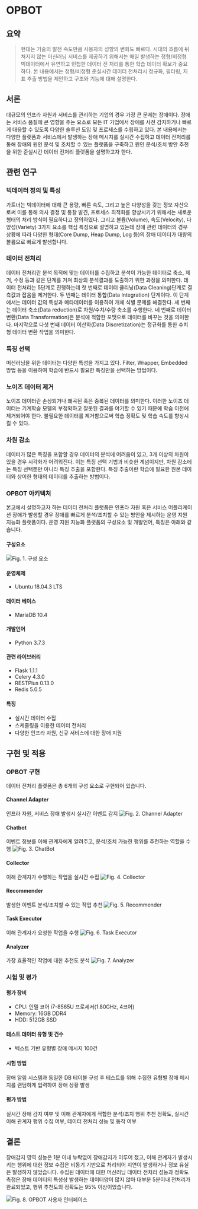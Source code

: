 # OPBOT
## 요약
> 현대는 기술의 발전 속도만큼 사용자의 성향의 변화도 빠르다. 시대의 흐름에 뒤쳐지지 않는 머신러닝 서비스를 제공하기 위해서는 매일 발생하는 정형/비정형 빅데이터에서 유연하고 민첩한 데이터 전 처리를 통한 학습 데이터 확보가 중요하다.
> 본 내용에서는 정형/비정형 준실시간 데이터 전처리시 정규화, 필터링, 지표 추출 방법을 제안하고 구조와 기능에 대해 설명한다.
## 서론
대규모의 인프라 자원과 서비스를 관리하는 기업의 경우 가장 큰 문제는 장애이다.
장애는 서비스 품질에 큰 영향을 주는 요소로 모든 IT 기업에서 장애를 사전 감지하거나 빠르게 대응할 수 있도록 다양한 솔루션 도입 및 프로세스를 수립하고 있다.
본 내용에서는 다양한 플랫폼과 서비스에서 발생하는 장애 메시지를 실시간 수집하고 데이터 전처리를 통해 장애의 원인 분석 및 조치할 수 있는 플랫폼을 구축하고 원인 분석/조치 방안 추천을 위한 준실시간 데이터 전처리 플랫폼을 설명하고자 한다.

## 관련 연구
### 빅데이터 정의 및 특성
가트너는 빅데이터에 대해 큰 용량, 빠른 속도, 그리고 높은 다양성을 갖는 정보 자산으로써 이를 통해 의사 결정 및 통찰 발견, 프로세스 최적화를 향상시키기 위해서는 새로운 형태의 처리 방식이 필요하다고 정의하였다.
그리고 볼륨(Volume), 속도(Velocity), 다양성(Variety) 3가지 요소를 핵심 특징으로 설명하고 있는데 장애 관련 데이터의 경우 상황에 따라 다양한 형태(Core Dump, Heap Dump, Log 등)의 장애 데이터가 대량의 볼륨으로 빠르게 발생합니다.

### 데이터 전처리
데이터 전처리란 분석 목적에 맞는 데이터를 수집하고 분석이 가능한 데이터로 축소, 제거, 수정 등과 같은 단계를 거쳐 최상의 분석결과를 도출하기 위한 과정을 의미한다.
데이터 전처리는 5단계로 진행하는데 첫 번째로 데이터 클리닝(Data Cleaning)단계로 결측값과 잡음을 제거한다.
두 번째는 데이터 통합(Data Integration) 단계이다. 이 단계에서는 데이터 값의 특성과 메타데이터를 이용하여 개체 식별 문제를 해결한다.
세 번째는 데이터 축소(Data reduction)로 차원/수치/수량 축소를 수행한다. 네 번째로 데이터 변환(Data Transformation)은 분석에 적합한 포맷으로 데이터를 바꾸는 것을 의미한다.
마지막으로 다섯 번째 데이터 이산화(Data Discretization)는 정규화를 통한 수치형 데이터 변환 작업을 의미한다.

### 특징 선택
머신러닝을 위한 데이터는 다양한 특성을 가지고 있다.
Filter, Wrapper, Embedded 방법 등을 이용하여 학습에 반드시 필요한 특징만을 선택하는 방법이다.

### 노이즈 데이터 제거
노이즈 데이터란 손상되거나 왜곡된 혹은 중복된 데이터를 의미한다.
이러한 노이즈 데이터는 기계학습 모델의 부정확하고 잘못된 결과를 야기할 수 있기 때문에 학습 이전에 제거되어야 한다.
불필요한 데이터를 제거함으로써 학습 정확도 및 학습 속도를 향상시킬 수 있다.

### 차원 감소
데이터가 많은 특징을 포함할 경우 데이터의 분석에 어려움이 있고, 3개 이상의 차원이 있을 경우 시각화가 어려워진다.
이는 특징 선택 기법과 비슷한 계념이지만, 차원 감소에는 특징 선택뿐만 아니라 특징 추출을 포함한다.
특징 추출이란 학습에 필요한 원본 데이터와 상이한 형태의 데이터를 추출하는 방법이다.

### OPBOT 아키텍처
본고에서 설명하고자 하는 데이터 전처리 플랫폼은 인프라 자원 혹은 서비스 어플리케이션 장애가 발생할 경우 장애를 빠르게 분석/조치할 수 있는 방안을 제시하는 운영 지원 지능화 플랫폼이다.
운영 지원 지능화 플랫폼의 구성요소 및 개발언어, 특징은 아래와 같습니다.

#### 구성요소
![Fig. 1. 구성 요소](/doc/프로토타입_구성도.bmp "전체 아키텍처")

#### 운영체제
* Ubuntu 18.04.3 LTS

#### 데이터 베이스
* MariaDB 10.4

#### 개발언어
* Python 3.7.3

#### 관련 라이브러리
* Flask 1.1.1
* Celery 4.3.0
* RESTPlus 0.13.0
* Redis 5.0.5

#### 특징
* 실시간 데이터 수집
* 스케줄링을 이용한 데이터 전처리
* 다양한 인프라 자원, 신규 서비스에 대한 장애 지원

## 구현 및 적용
### OPBOT 구현
데이터 전처리 플랫폼은 총 6개의 구성 요소로 구현되어 있습니다.

#### Channel Adapter
인프라 자원, 서비스 장애 발생시 실시간 이벤트 감지
![Fig. 2. Channel Adapter](/doc/ChannelAdapter.bmp "Channel Adapter")

#### Chatbot
이벤트 정보를 이해 관계자에게 알려주고, 분석/조치 가능한 행위를 추천하는 역할을 수행
![Fig. 3. ChatBot](/doc/Chatbot.bmp "ChatBot")

#### Collector
이해 관계자가 수행하는 작업을 실시간 수집
![Fig. 4. Collector](/doc/Collector.bmp "Collector")

#### Recommender
발생한 이벤트 분석/조치할 수 있는 작업 추천
![Fig. 5. Recommender](/doc/Recommender.bmp "Recommender")

#### Task Executor
이해 관계자가 요청한 작업을 수행
![Fig. 6. Task Executor](/doc/TaskExecutor.bmp "Task Executor")

#### Analyzer
가장 효율적인 작업에 대한 추천도 분석
![Fig. 7. Analyzer](/doc/Analyzer.bmp "Analyzer")

### 시험 및 평가
#### 평가 장비
* CPU: 인텔 코어 i7-8565U 프로세서(1.80GHz, 4코어)
* Memory: 16GB DDR4
* HDD: 512GB SSD

#### 테스트 데이터 유형 및 건수
* 텍스트 기반 유형별 장애 메시지 100건

#### 시험 방법
장애 알림 시스템과 동일한 DB 테이블 구성 후 테스트를 위해 수집한 유형별 장애 메시지를 랜덤하게 입력하여 장애 상황 발생

#### 평가 방법
실시간 장애 감지 여부 및 이해 관계자에게 적합한 분석/조치 행위 추천 정확도, 실시간 이해 관계자 행위 수집 여부, 데이터 전처리 성능 및 동작 여부

## 결론
장애감지 영역 성능은 1분 이내 누락없이 장애감지가 이루어 졌고, 이해 관계자가 발생시키는 행위에 대한 정보 수집은 비동기 기반으로 처리되어 지연이 발생하거나 정보 유실은 발생하지 않았습니다.
수집된 데이터에 대한 머신러닝 데이터 전처리 성능과 정확도 측정은 장애 데이터의 특성상 발생하는 데이터양이 많지 않아 대부분 5분이내 전처리가 완료되었고, 행위 추천도의 정확도는 95% 이상이었습니다.

![Fig. 8. OPBOT 사용자 인터페이스](/doc/chatbot.png "사용자 인터페이스")
